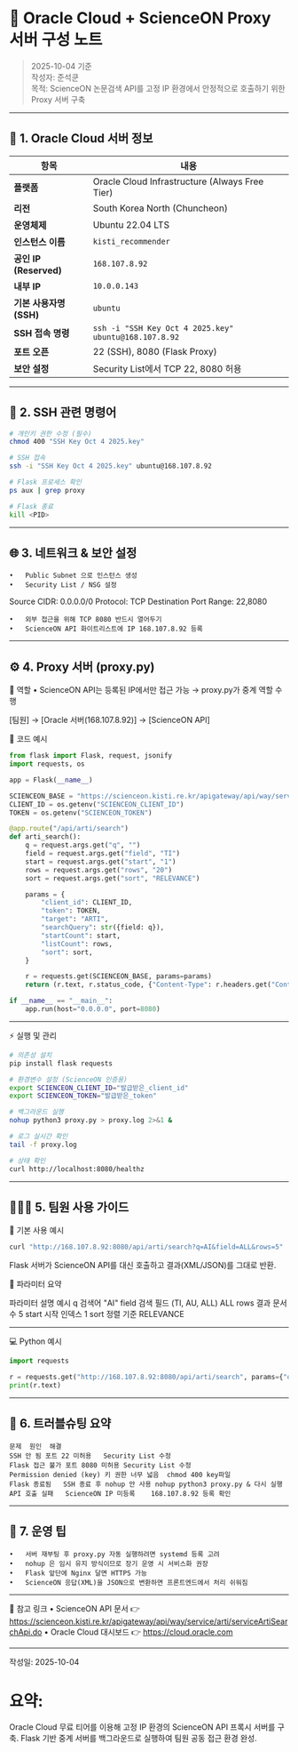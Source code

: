 # 🧭 Oracle Cloud + ScienceON Proxy 서버 구성 노트

> 2025-10-04 기준  
> 작성자: 준석쿤  
> 목적: ScienceON 논문검색 API를 고정 IP 환경에서 안정적으로 호출하기 위한 Proxy 서버 구축

---

## 📍 1. Oracle Cloud 서버 정보

| 항목 | 내용 |
|------|------|
| **플랫폼** | Oracle Cloud Infrastructure (Always Free Tier) |
| **리전** | South Korea North (Chuncheon) |
| **운영체제** | Ubuntu 22.04 LTS |
| **인스턴스 이름** | `kisti_recommender` |
| **공인 IP (Reserved)** | `168.107.8.92` |
| **내부 IP** | `10.0.0.143` |
| **기본 사용자명 (SSH)** | `ubuntu` |
| **SSH 접속 명령** | `ssh -i "SSH Key Oct 4 2025.key" ubuntu@168.107.8.92` |
| **포트 오픈** | 22 (SSH), 8080 (Flask Proxy) |
| **보안 설정** | Security List에서 TCP 22, 8080 허용 |

---

## 🔐 2. SSH 관련 명령어

```bash
# 개인키 권한 수정 (필수)
chmod 400 "SSH Key Oct 4 2025.key"

# SSH 접속
ssh -i "SSH Key Oct 4 2025.key" ubuntu@168.107.8.92

# Flask 프로세스 확인
ps aux | grep proxy

# Flask 종료
kill <PID>
```


---

## 🌐 3. 네트워크 & 보안 설정
	•	Public Subnet 으로 인스턴스 생성
	•	Security List / NSG 설정

Source CIDR: 0.0.0.0/0
Protocol: TCP
Destination Port Range: 22,8080


	•	외부 접근을 위해 TCP 8080 반드시 열어두기
	•	ScienceON API 화이트리스트에 IP 168.107.8.92 등록

---

## ⚙️ 4. Proxy 서버 (proxy.py)

🧩 역할
	•	ScienceON API는 등록된 IP에서만 접근 가능 →
proxy.py가 중계 역할 수행

[팀원] → [Oracle 서버(168.107.8.92)] → [ScienceON API]



📄 코드 예시
```python
from flask import Flask, request, jsonify
import requests, os

app = Flask(__name__)

SCIENCEON_BASE = "https://scienceon.kisti.re.kr/apigateway/api/way/service/arti/serviceArtiSearchApi.do"
CLIENT_ID = os.getenv("SCIENCEON_CLIENT_ID")
TOKEN = os.getenv("SCIENCEON_TOKEN")

@app.route("/api/arti/search")
def arti_search():
    q = request.args.get("q", "")
    field = request.args.get("field", "TI")
    start = request.args.get("start", "1")
    rows = request.args.get("rows", "20")
    sort = request.args.get("sort", "RELEVANCE")

    params = {
        "client_id": CLIENT_ID,
        "token": TOKEN,
        "target": "ARTI",
        "searchQuery": str({field: q}),
        "startCount": start,
        "listCount": rows,
        "sort": sort,
    }

    r = requests.get(SCIENCEON_BASE, params=params)
    return (r.text, r.status_code, {"Content-Type": r.headers.get("Content-Type", "text/xml; charset=UTF-8")})

if __name__ == "__main__":
    app.run(host="0.0.0.0", port=8080)
```


---

⚡️ 실행 및 관리
```bash
# 의존성 설치
pip install flask requests

# 환경변수 설정 (ScienceON 인증용)
export SCIENCEON_CLIENT_ID="발급받은_client_id"
export SCIENCEON_TOKEN="발급받은_token"

# 백그라운드 실행
nohup python3 proxy.py > proxy.log 2>&1 &

# 로그 실시간 확인
tail -f proxy.log

# 상태 확인
curl http://localhost:8080/healthz
```


---

## 🧑‍🤝‍🧑 5. 팀원 사용 가이드

🔗 기본 사용 예시
```bash
curl "http://168.107.8.92:8080/api/arti/search?q=AI&field=ALL&rows=5"
```
Flask 서버가 ScienceON API를 대신 호출하고 결과(XML/JSON)를 그대로 반환.

🧩 파라미터 요약

파라미터	설명	예시
q	검색어	"AI"
field	검색 필드 (TI, AU, ALL)	ALL
rows	결과 문서 수	5
start	시작 인덱스	1
sort	정렬 기준	RELEVANCE


---

💻 Python 예시
```python
import requests

r = requests.get("http://168.107.8.92:8080/api/arti/search", params={"q": "AI", "field": "ALL", "rows": 5})
print(r.text)
```


---

## 🧰 6. 트러블슈팅 요약
```
문제	원인	해결
SSH 안 됨	포트 22 미허용	Security List 수정
Flask 접근 불가	포트 8080 미허용	Security List 수정
Permission denied (key)	키 권한 너무 넓음	chmod 400 key파일
Flask 종료됨	SSH 종료 후 nohup 안 사용	nohup python3 proxy.py & 다시 실행
API 호출 실패	ScienceON IP 미등록	168.107.8.92 등록 확인
```


---

## 🧠 7. 운영 팁
	•	서버 재부팅 후 proxy.py 자동 실행하려면 systemd 등록 고려
	•	nohup 은 임시 유지 방식이므로 장기 운영 시 서비스화 권장
	•	Flask 앞단에 Nginx 달면 HTTPS 가능
	•	ScienceON 응답(XML)을 JSON으로 변환하면 프론트엔드에서 처리 쉬워짐

---

📎 참고 링크
	•	ScienceON API 문서
👉 https://scienceon.kisti.re.kr/apigateway/api/way/service/arti/serviceArtiSearchApi.do
	•	Oracle Cloud 대시보드
👉 https://cloud.oracle.com

---

작성일: 2025-10-04
# 요약:

Oracle Cloud 무료 티어를 이용해 고정 IP 환경의 ScienceON API 프록시 서버를 구축.
Flask 기반 중계 서버를 백그라운드로 실행하여 팀원 공동 접근 환경 완성.
